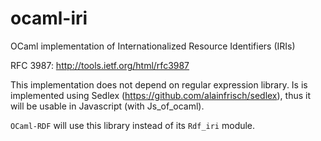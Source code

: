 # ocaml-iri
OCaml implementation of Internationalized Resource Identifiers (IRIs)

RFC 3987: http://tools.ietf.org/html/rfc3987

This implementation does not depend on regular expression library.
Is is implemented using Sedlex (https://github.com/alainfrisch/sedlex),
thus it will be usable in Javascript (with Js_of_ocaml).

`OCaml-RDF` will use this library instead of its `Rdf_iri` module. 
